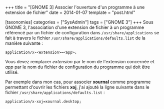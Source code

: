 +++
title = "[GNOME 3] Associer l'ouverture d'un programme à une extension de fichier"
date = 2014-01-07
template = "post.html"

[taxonomies]
categories = ["SysAdmin"]
tags = ["GNOME 3"]
+++
Sous GNOME 3, l'association d'une extension de fichier à un programme référencé
par un fichier de configuration dans `/usr/share/applications` se fait à travers
le fichier `/usr/share/applications/defaults.list` de la manière suivante :

```raw
application/x-<extension>=<app>;
```

Vous devez remplacer *extension* par le nom de l'extension concernée et *app*
par le nom du fichier de configuration du programme qui doit être utilisé.

Par exemple dans mon cas, pour associer **xournal** comme programme permettant
d'ouvrir les fichiers **xoj**, j'ai ajouté la ligne suivante dans le fichier
`/usr/share/applications/defaults.list` :

```raw
application/x-xoj=xournal.desktop;
```
